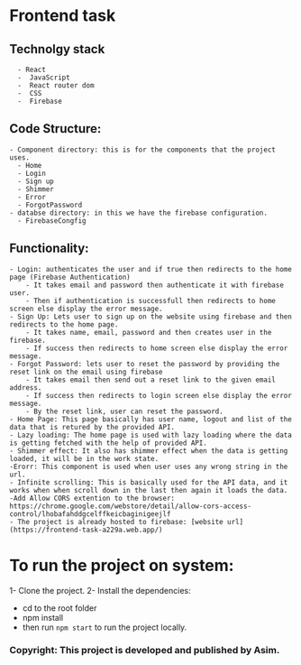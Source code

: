 # Frontend task
  ## Technolgy stack
      - React
      -  JavaScript
      -  React router dom
      -  CSS
      -  Firebase
  ## Code Structure:
    - Component directory: this is for the components that the project uses.
      - Home
      - Login
      - Sign up
      - Shimmer
      - Error
      - ForgotPassword
    - databse directory: in this we have the firebase configuration.
      - FirebaseCongfig
  
  ## Functionality:
    - Login: authenticates the user and if true then redirects to the home page (Firebase Authentication)
        - It takes email and password then authenticate it with firebase user.
        - Then if authentication is successfull then redirects to home screen else display the error message.
    - Sign Up: Lets user to sign up on the website using firebase and then redirects to the home page.
        - It takes name, email, password and then creates user in the firebase.
        - If success then redirects to home screen else display the error message.
    - Forgot Password: lets user to reset the password by providing the reset link on the email using firebase
        - It takes email then send out a reset link to the given email address.
        - If success then redirects to login screen else display the error message.
        - By the reset link, user can reset the password.
    - Home Page: This page basically has user name, logout and list of the data that is retured by the provided API.
    - Lazy loading: The home page is used with lazy loading where the data is getting fetched with the help of provided API.
    - Shimmer effect: It also has shimmer effect when the data is getting loaded, it will be in the work state.
    -Erorr: This component is used when user uses any wrong string in the url.
    - Infinite scrolling: This is basically used for the API data, and it works when when scroll down in the last then again it loads the data.
    -Add Allow CORS extention to the browser: https://chrome.google.com/webstore/detail/allow-cors-access-control/lhobafahddgcelffkeicbaginigeejlf
    - The project is already hosted to firebase: [website url](https://frontend-task-a229a.web.app/)




# To run the project on system:
1- Clone the project.
2- Install the dependencies: 
  
  - cd to the root folder
  - npm install
  - then run `npm start` to run the project locally.


### Copyright: This project is developed and published by Asim. 
